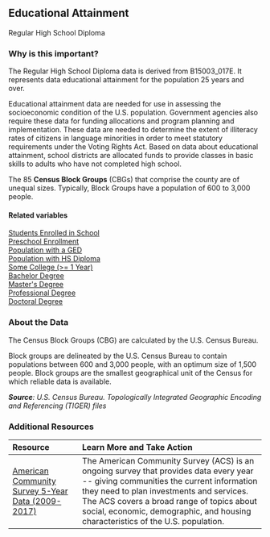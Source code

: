 ## Educational Attainment
Regular High School Diploma

### Why is this important?
The Regular High School Diploma data is derived from B15003_017E. It represents data educational attainment for the population 25 years and over. 

Educational attainment data are needed for use in assessing the socioeconomic condition of the U.S. population. Government agencies also require these data for funding allocations and program planning and implementation. These data are needed to determine the extent of illiteracy rates of citizens in language minorities in order to meet statutory requirements under the Voting Rights Act. Based on data about educational attainment, school districts are allocated funds to provide classes in basic skills to adults who have not completed high school.

The 85 **Census Block Groups** (CBGs) that comprise the county are of unequal sizes. Typically, Block Groups have a population of 600 to 3,000 people.

#### Related variables
<a href="javascript:void(0)" onclick="model.metricId = 'm12'">Students Enrolled in School</a>  
<a href="javascript:void(0)" onclick="model.metricId = 'm13'">Preschool Enrollment</a>  
<a href="javascript:void(0)" onclick="model.metricId = 'm37'">Population with a GED</a>  
<a href="javascript:void(0)" onclick="model.metricId = 'm38'">Population with HS Diploma</a>  
<a href="javascript:void(0)" onclick="model.metricId = 'm39'">Some College (>= 1 Year)</a>  
<a href="javascript:void(0)" onclick="model.metricId = 'm40'">Bachelor Degree</a>  
<a href="javascript:void(0)" onclick="model.metricId = 'm41'">Master's Degree</a>  
<a href="javascript:void(0)" onclick="model.metricId = 'm72'">Professional Degree</a>  
<a href="javascript:void(0)" onclick="model.metricId = 'm73'">Doctoral Degree</a>  

### About the Data
The Census Block Groups (CBG) are calculated by the U.S. Census Bureau.

Block groups are delineated by the U.S. Census Bureau to contain populations between 600 and 3,000 people, with an optimum size of 1,500 people. Block groups are the smallest geographical unit of the Census for which reliable data is available.

_**Source**: U.S. Census Bureau. Topologically Integrated Geographic Encoding and Referencing (TIGER) files_

### Additional Resources
|Resource | Learn More and Take Action | 
|:--- | :--- |
|[American Community Survey 5-Year Data (2009-2017)](https://www.census.gov/data/developers/data-sets/acs-5year.html)| The American Community Survey (ACS) is an ongoing survey that provides data every year -- giving communities the current information they need to plan investments and services. The ACS covers a broad range of topics about social, economic, demographic, and housing characteristics of the U.S. population.